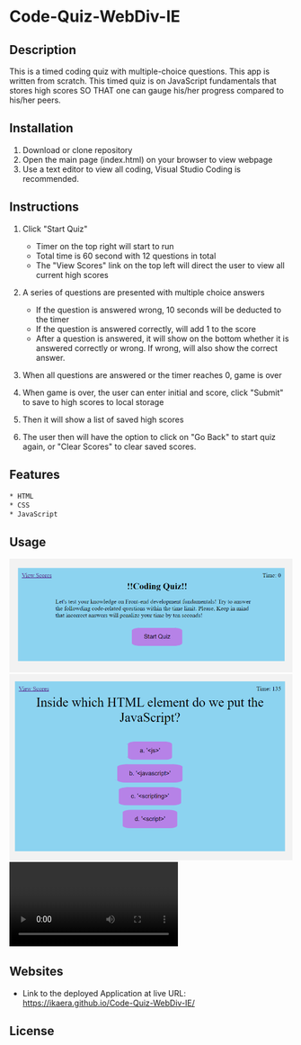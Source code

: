 # Code-Quiz-WebDiv-IE

## Description

This is a timed coding quiz with multiple-choice questions. This app is written from scratch. This timed quiz is on JavaScript fundamentals that stores high scores SO THAT one can gauge his/her progress compared to his/her peers.

## Installation

1. Download or clone repository
2. Open the main page (index.html) on your browser to view webpage
3. Use a text editor to view all coding, Visual Studio Coding is recommended.

## Instructions

1. Click "Start Quiz"

    - Timer on the top right will start to run
    - Total time is 60 second with 12 questions in total
    - The "View Scores" link on the top left will direct the user to view all current high scores

2. A series of questions are presented with multiple choice answers

    - If the question is answered wrong, 10 seconds will be deducted to the timer
    - If the question is answered correctly, will add 1 to the score
    - After a question is answered, it will show on the bottom whether it is answered correctly or wrong. If wrong, will also show the correct answer.

3. When all questions are answered or the timer reaches 0, game is over

4. When game is over, the user can enter initial and score, click "Submit" to save to high scores to local storage

5. Then it will show a list of saved high scores

6. The user then will have the option to click on "Go Back" to start quiz again, or "Clear Scores" to clear saved scores. 

## Features
    * HTML
    * CSS
    * JavaScript

## Usage

  
![1](./Assets/Images/Screenshot1.png)
![2](./Assets/Images/Screenshot2.png)
![](./Assets/Images/Code%20Quiz%20WebDiv%20IE.webm)

## Websites
 - Link to the deployed Application at live URL:
https://ikaera.github.io/Code-Quiz-WebDiv-IE/

## License
